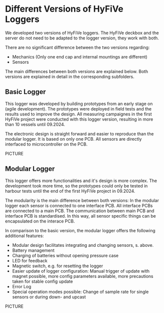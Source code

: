 # Different Versions of HyFiVe Loggers

We developed two versions of HyFiVe loggers. The HyFiVe deckbox and the server do not need to be adapted to the logger version, they work with both.

There are no significant difference between the two versions regarding: 
- Mechanics (Only one end cap and internal mountings are different)
- Sensors

The main differences between both versions are explained below. Both versions are explained in detail in the corresponding subfolders. 

## Basic Logger
This logger was developed by building prototypes from an early stage on (agile development). The prototypes were deployed in field tests and the results used to improve the design. All measuring campaignes in the first HyFiVe project were conducted with this logger version, resulting in more than 10 vessels until 09.2024. 

The electronic design is straight forward and easier to reproduce than the modular logger. It is based on only one PCB. All sensors are directly interfaced to microcontroller on the PCB. 

PICTURE

## Modular Logger
This logger offers more functionalities and it's design is more complex. The development took more time, so the prototypes could only be tested in harbour tests until the end of the first HyFiVe project in 09.2024. 

The modularity is the main difference between both versions: In the modular logger each sensor is connected to one interface PCB. All interface PCBs are connected to a main PCB. The communication between main PCB and interface PCB is standardised. In this way, all sensor specific things can be encapsulated on the interace PCB.

In comparison to the basic version, the modular logger offers the following additional features: 
 - Modular design facilitates integrating and changing sensors, s. above.
 - Battery management
 - Charging of batteries without opening pressure case 
 - LED for feedback
 - Magnetic switch, e.g. for resetting the logger
 - Easier update of logger configuration: Manual trigger of update with magnet possible, more config parameters available, more precautions taken for stable config update
 - Error Log
 - Special operation modes possible: Change of sample rate for single sensors or during down- and upcast
 
PICTURE